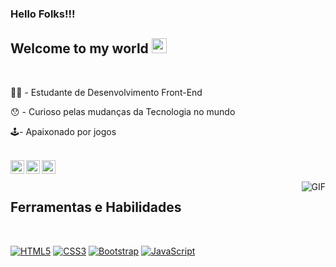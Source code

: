 ### Hello Folks!!!


## Welcome to my world <img src="https://github.com/TheDudeThatCode/TheDudeThatCode/blob/master/Assets/Earth.gif" width="24px">
<br />

🧑‍💻 - Estudante de Desenvolvimento Front-End
<br />

😯 - Curioso pelas mudanças da Tecnologia no mundo
<br />

🕹️- Apaixonado por jogos
<br />
<br />


<a href="https://www.linkedin.com/in/marcelo-arruda-one/">
  <img align="left" alt="Marcelo Arruda" width="22px" src="https://cdn.jsdelivr.net/npm/simple-icons@v3/icons/linkedin.svg" />
</a>
<a href="https://www.facebook.com/arruda16.marcelo/">
  <img align="left" alt="Marcelo Arruda" width="22px" src="https://cdn.jsdelivr.net/npm/simple-icons@v3/icons/facebook.svg" />
</a>
<a href="https://www.instagram.com/arruda.marcelo16/">
  <img align="left" alt="Marcelo Arruda" width="22px" src="https://cdn.jsdelivr.net/npm/simple-icons@v3/icons/instagram.svg" />
</a>

<br />
<br />




  <img align="right" alt="GIF" src="https://media.giphy.com/media/836HiJc7pgzy8iNXCn/giphy.gif" />
  
## Ferramentas e Habilidades

  <br /> 
  
[![HTML5](https://img.shields.io/badge/-HTML5-E34F26?style=flat&logo=html5&logoColor=white&link=https://github.com/MarceluzOne)](https://github.com/MarceluzOne) 
[![CSS3](https://img.shields.io/badge/-CSS3-1572B6?style=flat&logo=css3&link=https://github.com/MarceluzOne)](https://github.com/MarceluzOne) 
[![Bootstrap](https://img.shields.io/badge/-Bootstrap-563D7C?style=flat&logo=bootstrap&link=https://github.com/MarceluzOne)](https://github.com/MarceluzOne)
[![JavaScript](https://img.shields.io/badge/-JavaScript-black?style=flat&logo=javascript&link=https://github.com/MarceluzOne)](https://github.com/MarceluzOne) 


